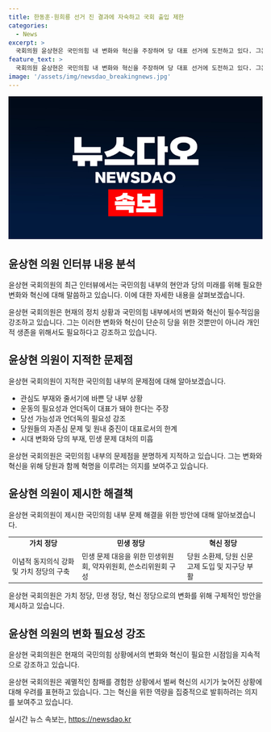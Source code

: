 ```yaml
---
title: 한동훈·원희룡 선거 진 결과에 자숙하고 국회 출입 제한
categories:
  - News
excerpt: >
  국회의원 윤상현은 국민의힘 내 변화와 혁신을 주장하며 당 대표 선거에 도전하고 있다. 그는 당을 제대로 혁신하기 위해서는 자신과 같은 ‘언더독’이 대표가 돼야 한다고 주장하며, 당원과 함께 혁명을 이끌어 나갈 것을 선언했다. 또한, 혁신을 위해 가치 정당, 민생 정당, 혁신 정당으로 변화해야 한다는 목소리를 내며 현재의 당을 평가하고 변화를 이끌어야 한다고 강조했다.
feature_text: >
  국회의원 윤상현은 국민의힘 내 변화와 혁신을 주장하며 당 대표 선거에 도전하고 있다. 그는 당을 제대로 혁신하기 위해서는 자신과 같은 ‘언더독’이 대표가 돼야 한다고 주장하며, 당원과 함께 혁명을 이끌어 나갈 것을 선언했다. 또한, 혁신을 위해 가치 정당, 민생 정당, 혁신 정당으로 변화해야 한다는 목소리를 내며 현재의 당을 평가하고 변화를 이끌어야 한다고 강조했다.
image: '/assets/img/newsdao_breakingnews.jpg'
---
```


<p><img src="/assets/img/newsdao_breakingnews.jpg" alt="implanttips 속보" /></p>

<h2 data-ke-size="size26">윤상현 의원 인터뷰 내용 분석</h2>

<p>윤상현 국회의원의 최근 인터뷰에서는 국민의힘 내부의 현안과 당의 미래를 위해 필요한 변화와 혁신에 대해 말씀하고 있습니다. 이에 대한 자세한 내용을 살펴보겠습니다.</p>

<p data-ke-size="size16">
윤상현 국회의원은 현재의 정치 상황과 국민의힘 내부에서의 변화와 혁신이 필수적임을 강조하고 있습니다. 그는 이러한 변화와 혁신이 단순히 당을 위한 것뿐만이 아니라 개인적 생존을 위해서도 필요하다고 강조하고 있습니다.
</p>

<h2 data-ke-size="size24">윤상현 의원이 지적한 문제점</h2>

<p>윤상현 국회의원이 지적한 국민의힘 내부의 문제점에 대해 알아보겠습니다.</p>

<ul>
    <li>관심도 부재와 줄서기에 바쁜 당 내부 상황</li>
    <li>운동의 필요성과 언더독이 대표가 돼야 한다는 주장</li>
    <li>당선 가능성과 언더독의 필요성 강조</li>
    <li>당원들의 자존심 문제 및 원내 중진이 대표로서의 한계</li>
    <li>시대 변화와 당의 부재, 민생 문제 대처의 미흡</li>
</ul>

<p data-ke-size="size16">
윤상현 국회의원은 국민의힘 내부의 문제점을 분명하게 지적하고 있습니다. 그는 변화와 혁신을 위해 당원과 함께 혁명을 이루려는 의지를 보여주고 있습니다.
</p>

<h2 data-ke-size="size24">윤상현 의원이 제시한 해결책</h2>

<p>윤상현 국회의원이 제시한 국민의힘 내부 문제 해결을 위한 방안에 대해 알아보겠습니다.</p>

<table>
    <tr>
        <td style="text-align: center; height: 17px;"><b>가치 정당</b></td>
        <td style="text-align: center; height: 17px;"><b>민생 정당</b></td>
        <td style="text-align: center; height: 17px;"><b>혁신 정당</b></td>
    </tr>
    <tr>
        <td>이념적 동지의식 강화 및 가치 정당의 구축</td>
        <td>민생 문제 대응을 위한 민생위원회, 약자위원회, 쓴소리위원회 구성</td>
        <td>당원 소환제, 당원 신문고제 도입 및 지구당 부활</td>
    </tr>
</table>

<p data-ke-size="size16">
윤상현 국회의원은 가치 정당, 민생 정당, 혁신 정당으로의 변화를 위해 구체적인 방안을 제시하고 있습니다.
</p>

<h2 data-ke-size="size24">윤상현 의원의 변화 필요성 강조</h2>

<p>윤상현 국회의원은 현재의 국민의힘 상황에서의 변화와 혁신이 필요한 시점임을 지속적으로 강조하고 있습니다.</p>

<p data-ke-size="size16">
윤상현 국회의원은 궤멸적인 참패를 경험한 상황에서 벌써 혁신의 시기가 늦어진 상황에 대해 우려를 표현하고 있습니다. 그는 혁신을 위한 역량을 집중적으로 발휘하려는 의지를 보여주고 있습니다.
</p>
실시간 뉴스 속보는, <a href="https://newsdao.kr" rel="dofollow">https://newsdao.kr</a>


